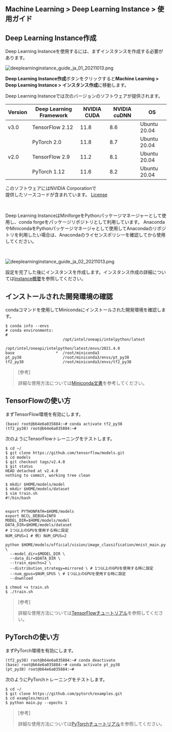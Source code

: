## Machine Learning > Deep Learning Instance > 使用ガイド

## Deep Learning Instance作成

Deep Learning Instanceを使用するには、まずインスタンスを作成する必要があります。

![deeplearninginstance_guide_ja_01_20211013.png](https://static.toastoven.net/prod_deep_learning_instance/deeplearninginstance_guide_ja_01_20211013.png)

**Deep Learning Instance作成**ボタンをクリックすると**Machine Learning > Deep Learning Instance > インスタンス作成**に移動します。

Deep Learning Instanceでは次のバージョンのソフトウェアが提供されます。

| Version | Deep Learning Framework | NVIDIA CUDA | NVIDIA cuDNN | OS |
| --- | --- | --- | --- | --- |
| v3.0 | TensorFlow 2.12 | 11.8 | 8.6 | Ubuntu 20.04 |
| | PyTorch 2.0 | 11.8 | 8.7 | Ubuntu 20.04 |
| v2.0 | TensorFlow 2.9 | 11.2 | 8.1 | Ubuntu 20.04 |
| | PyTorch 1.12 | 11.6 | 8.2 | Ubuntu 20.04 |

このソフトウェアにはNVIDIA Corporationで<br> 提供したソースコードが含まれています。 [License](https://docs.nvidia.com/deeplearning/cudnn/sla/index.html)

<br>

Deep Learning InstanceはMiniforgeをPythonパッケージマネージャーとして使用し、conda forgeをパッケージリポジトリとして利用しています。
AnacondaやMinicondaをPythonパッケージマネージャとして使用してAnacondaのリポジトリを利用したい場合は、Anacondaのライセンスポリシーを確認してから使用してください。

<br>

![deeplearninginstance_guide_ja_02_20211013.png](https://static.toastoven.net/prod_deep_learning_instance/deeplearninginstance_guide_ja_02_20211013.png)

設定を完了した後にインスタンスを作成します。インスタンス作成の詳細については[Instance概要](http://docs.toast.com/ja/Compute/Instance/ja/overview/)を参照してください。

## インストールされた開発環境の確認

condaコマンドを使用してMinicondaにインストールされた開発環境を確認します。

```
$ conda info --envs
# conda environments:
#
                         /opt/intel/oneapi/intelpython/latest
                         /opt/intel/oneapi/intelpython/latest/envs/2021.4.0
base                  *  /root/miniconda3
pt_py38                  /root/miniconda3/envs/pt_py38
tf2_py38                 /root/miniconda3/envs/tf2_py38
```

>[参考]
>
>詳細な使用方法については[Miniconda文書](https://docs.conda.io/en/latest/miniconda.html)を参考してください。

## TensorFlowの使い方

まずTensorFlow環境を有効にします。

```
(base) root@b64e6a035884:~# conda activate tf2_py38
(tf2_py38) root@b64e6a035884:~#
```

次のようにTensorFlowトレーニングをテストします。

```
$ cd ~/
$ git clone https://github.com/tensorflow/models.git
$ cd models
$ git checkout tags/v2.4.0
$ git status
HEAD detached at v2.4.0
nothing to commit, working tree clean

$ mkdir $HOME/models/model
$ mkdir $HOME/models/dataset
$ vim train.sh
#!/bin/bash


export PYTHONPATH=$HOME/models
export NCCL_DEBUG=INFO
MODEL_DIR=$HOME/models/model
DATA_DIR=$HOME/models/dataset
# 1つ以上のGPUを使用する時に設定
NUM_GPUS=1 # 例) NUM_GPUS=2

python $HOME/models/official/vision/image_classification/mnist_main.py \
  --model_dir=$MODEL_DIR \
  --data_dir=$DATA_DIR \
  --train_epochs=2 \
  --distribution_strategy=mirrored \ # 1つ以上のGPUを使用する時に設定
  --num_gpus=$NUM_GPUS \ # 1つ以上のGPUを使用する時に設定
  --download

$ chmod +x train.sh
$ ./train.sh
```

>[参考]
>
>詳細な使用方法については[TensorFlowチュートリアル](https://www.tensorflow.org/tutorials)を参照してください。

## PyTorchの使い方

まずPyTorch環境を有効にします。

```
(tf2_py38) root@b64e6a035884:~# conda deactivate
(base) root@b64e6a035884:~# conda activate pt_py38
(pt_py38) root@b64e6a035884:~#
```

次のようにPyTorchトレーニングをテストします。

```
$ cd ~/
$ git clone https://github.com/pytorch/examples.git
$ cd examples/mnist
$ python main.py --epochs 1
```

>[参考]
>
>詳細な使用方法については[PyTorchチュートリアル](https://pytorch.org/tutorials/)を参照してください。
